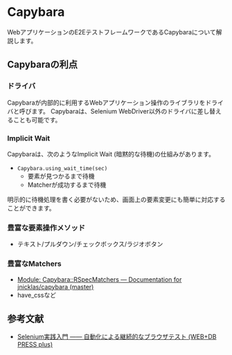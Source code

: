 # Capybara

WebアプリケーションのE2EテストフレームワークであるCapybaraについて解説します。

## Capybaraの利点

### ドライバ

Capybaraが内部的に利用するWebアプリケーション操作のライブラリをドライバと呼びます。
Capybaraは、Selenium WebDriver以外のドライバに差し替えることも可能です。


### Implicit Wait

Capybaraは、次のようなImplicit Wait (暗黙的な待機)の仕組みがあります。

- `Capybara.using_wait_time(sec)`
  - 要素が見つかるまで待機
  - Matcherが成功するまで待機

明示的に待機処理を書く必要がないため、画面上の要素変更にも簡単に対応することができます。

### 豊富な要素操作メソッド

- テキスト/プルダウン/チェックボックス/ラジオボタン

### 豊富なMatchers

- [Module: Capybara::RSpecMatchers — Documentation for jnicklas/capybara (master)](http://www.rubydoc.info/github/jnicklas/capybara/Capybara/RSpecMatchers)
- have_cssなど

## 参考文献

- [Selenium実践入門 ―― 自動化による継続的なブラウザテスト (WEB+DB PRESS plus)](https://www.amazon.co.jp/dp/4774178942)
